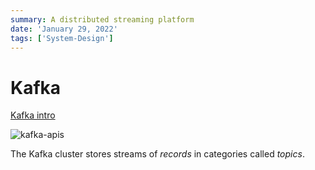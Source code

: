 ```yaml
---
summary: A distributed streaming platform
date: 'January 29, 2022'
tags: ['System-Design']
---
```


# Kafka

[Kafka intro](https://docs.confluent.io/5.5.1/kafka/introduction.html)

![kafka-apis](https://docs.confluent.io/5.5.1/_images/kafka-apis.png)

The Kafka cluster stores streams of *records* in categories called *topics*.
